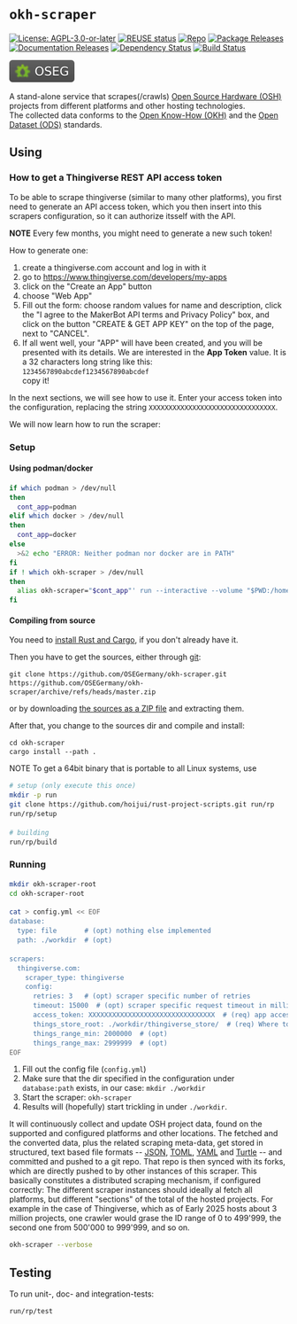 <!--
SPDX-FileCopyrightText: 2021-2025 Robin Vobruba <hoijui.quaero@gmail.com>

SPDX-License-Identifier: CC0-1.0
-->

# `okh-scraper`

[![License: AGPL-3.0-or-later](
    https://img.shields.io/badge/License-AGPL%203.0+-blue.svg)](
    LICENSE.txt)
[![REUSE status](
    https://api.reuse.software/badge/github.com/iop-alliance/okh-scraper)](
    https://api.reuse.software/info/github.com/iop-alliance/okh-scraper)
[![Repo](
    https://img.shields.io/badge/Repo-GitHub-555555&logo=github.svg)](
    https://github.com/iop-alliance/okh-scraper)
[![Package Releases](
    https://img.shields.io/crates/v/okh-scraper.svg)](
    https://crates.io/crates/okh-scraper)
[![Documentation Releases](
    https://docs.rs/okh-scraper/badge.svg)](
    https://docs.rs/okh-scraper)
[![Dependency Status](
    https://deps.rs/repo/github/iop-alliance/okh-scraper/status.svg)](
    https://deps.rs/repo/github/iop-alliance/okh-scraper)
[![Build Status](
    https://github.com/iop-alliance/okh-scraper/workflows/build/badge.svg)](
    https://github.com/iop-alliance/okh-scraper/actions)

[![In cooperation with Open Source Ecology Germany](
    https://raw.githubusercontent.com/osegermany/tiny-files/master/res/media/img/badge-oseg.svg)](
    https://opensourceecology.de)

A stand-alone service that scrapes(/crawls)
[Open Source Hardware (OSH)][OSH] projects
from different platforms
and other hosting technologies. \
The collected data conforms to the [Open Know-How (OKH)][OKH]
and the [Open Dataset (ODS)][ODS] standards.

## Using

### How to get a Thingiverse REST API access token

To be able to scrape thingiverse
(similar to many other platforms),
you first need to generate an API access token,
which you then insert into this scrapers configuration,
so it can authorize itsself with the API.

**NOTE**
Every few months, you might need to generate a new such token!

How to generate one:

1. create a thingiverse.com account and log in with it
2. go to <https://www.thingiverse.com/developers/my-apps>
3. click on the "Create an App" button
4. choose "Web App"
5. Fill out the form:
    choose random values for name and description,
    click the "I agree to the MakerBot API terms and Privacy Policy" box,
    and click on the button "CREATE & GET APP KEY"
    on the top of the page, next to "CANCEL".
6. If all went well, your "APP" will have been created,
    and you will be presented with its details.
    We are interested in the **App Token** value.
    It is a 32 characters long string like this: \
    `1234567890abcdef1234567890abcdef` \
    copy it!

In the next sections, we will see how to use it.
Enter your access token into the configuration,
replacing the string `XXXXXXXXXXXXXXXXXXXXXXXXXXXXXXXX`.

We will now learn how to run the scraper:

### Setup

#### Using podman/docker

```bash
if which podman > /dev/null
then
  cont_app=podman
elif which docker > /dev/null
then
  cont_app=docker
else
  >&2 echo "ERROR: Neither podman nor docker are in PATH"
fi
if ! which okh-scraper > /dev/null
then
  alias okh-scraper="$cont_app"' run --interactive --volume "$PWD:/home/okh-scraper" oseg/okh-scraper:master'
fi
```

#### Compiling from source

You need to [install Rust and Cargo],
if you don't already have it.

Then you have to get the sources, either through [git]:

```shell
git clone https://github.com/OSEGermany/okh-scraper.git
https://github.com/OSEGermany/okh-scraper/archive/refs/heads/master.zip
```

or by downloading [the sources as a ZIP file](
  https://github.com/OSEGermany/okh-scraper/archive/refs/heads/master.zip)
and extracting them.

After that, you change to the sources dir and compile and install:

```shell
cd okh-scraper
cargo install --path .
```

NOTE
To get a 64bit binary that is portable to all Linux systems,
use

```bash
# setup (only execute this once)
mkdir -p run
git clone https://github.com/hoijui/rust-project-scripts.git run/rp
run/rp/setup

# building
run/rp/build
```

### Running

```bash
mkdir okh-scraper-root
cd okh-scraper-root

cat > config.yml << EOF
database:
  type: file       # (opt) nothing else implemented
  path: ./workdir  # (opt)

scrapers:
  thingiverse.com:
    scraper_type: thingiverse
    config:
      retries: 3   # (opt) scraper specific number of retries
      timeout: 15000  # (opt) scraper specific request timeout in milliseconds [ms]
      access_token: XXXXXXXXXXXXXXXXXXXXXXXXXXXXXXXX  # (req) app access token to use the Thingiverse API
      things_store_root: ./workdir/thingiverse_store/  # (req) Where to store the raw thingiverse API scraping results to
      things_range_min: 2000000  # (opt)
      things_range_max: 2999999  # (opt)
EOF
```

1. Fill out the config file (`config.yml`)
2. Make sure that the dir specified in the configuration under `database:path` exists,
    in our case:
    `mkdir ./workdir`
3. Start the scraper: `okh-scraper`
4. Results will (hopefully) start trickling in under `./workdir`.

It will continuously collect and update OSH project data,
found on the supported and configured platforms and other locations.
The fetched and the converted data,
plus the related scraping meta-data,
get stored in structured, text based file formats --
[JSON], [TOML], [YAML] and [Turtle] --
and committed and pushed to a git repo.
That repo is then synced with its forks,
which are directly pushed to by other instances of this scraper.
This basically constitutes a distributed scraping mechanism,
if configured correctly:
The different scraper instances should ideally al fetch all platforms,
but different "sections" of the total of the hosted projects.
For example in the case of Thingiverse,
which as of Early 2025 hosts about 3 million projects,
one crawler would grase the ID range of 0 to 499'999,
the second one from 500'000 to 999'999,
and so on.

```bash
okh-scraper --verbose
```

## Testing

To run unit-, doc- and integration-tests:

```bash
run/rp/test
```

[install Rust and Cargo]: https://cargo-book.irust.net/en-us/getting-started/installation.html
[git]: https://git-scm.com/
[ODS]: https://codeberg.org/elevont/open-dataset/
[OKH]: https://github.com/iop-alliance/OpenKnowHow/
[OSH]: https://www.opensourcehardware.org/
[JSON]: https://www.json.org/
[TOML]: https://toml.io/
[YAML]: https://yaml.org/
[Turtle]: https://www.w3.org/TR/turtle/

